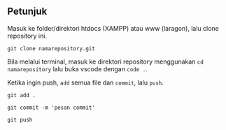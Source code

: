 ## Petunjuk

Masuk ke folder/direktori htdocs (XAMPP) atau www (laragon), lalu clone repository ini.

`git clone namarepository.git`

Bila melalui terminal, masuk ke direktori repository menggunakan `cd namarepository` lalu buka vscode dengan `code .`.

Ketika ingin push, `add` semua file dan `commit`, lalu `push`.

`git add .`

`git commit -m 'pesan commit'`

`git push`
